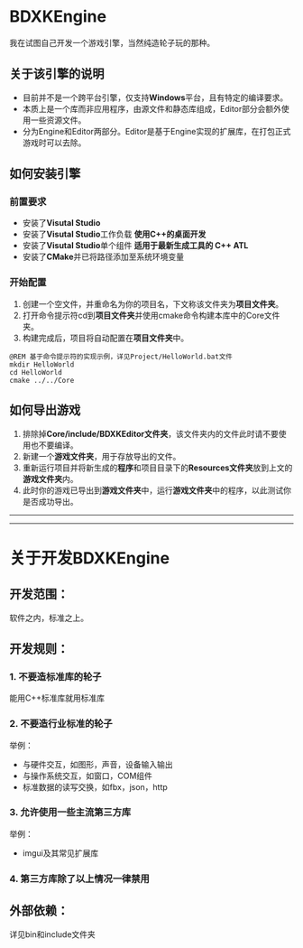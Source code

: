 # BDXKEngine
我在试图自己开发一个游戏引擎，当然纯造轮子玩的那种。</br>
## 关于该引擎的说明
- 目前并不是一个跨平台引擎，仅支持**Windows**平台，且有特定的编译要求。
- 本质上是一个库而非应用程序，由源文件和静态库组成，Editor部分会额外使用一些资源文件。
- 分为Engine和Editor两部分。Editor是基于Engine实现的扩展库，在打包正式游戏时可以去除。
## 如何安装引擎
### 前置要求
- 安装了**Visutal Studio**
- 安装了**Visutal Studio**工作负载 **使用C++的桌面开发**
- 安装了**Visutal Studio**单个组件 **适用于最新生成工具的 C++ ATL**
- 安装了**CMake**并已将路径添加至系统环境变量
### 开始配置
1. 创建一个空文件，并重命名为你的项目名，下文称该文件夹为**项目文件夹**。
2. 打开命令提示符cd到**项目文件夹**并使用cmake命令构建本库中的Core文件夹。
3. 构建完成后，项目将自动配置在**项目文件夹**中。
```
@REM 基于命令提示符的实现示例，详见Project/HelloWorld.bat文件
mkdir HelloWorld
cd HelloWorld
cmake ../../Core
```
## 如何导出游戏
1. 排除掉**Core/include/BDXKEditor文件夹**，该文件夹内的文件此时请不要使用也不要编译。
2. 新建一个**游戏文件夹**，用于存放导出的文件。
3. 重新运行项目并将新生成的**程序**和项目目录下的**Resources文件夹**放到上文的**游戏文件夹**内。
4. 此时你的游戏已导出到**游戏文件夹**中，运行**游戏文件夹**中的程序，以此测试你是否成功导出。
---
---
# 关于开发BDXKEngine

## 开发范围：
软件之内，标准之上。

## 开发规则：
### 1. 不要造标准库的轮子
能用C++标准库就用标准库
### 2. 不要造行业标准的轮子
举例：
* 与硬件交互，如图形，声音，设备输入输出
* 与操作系统交互，如窗口，COM组件
* 标准数据的读写交换，如fbx，json，http
### 3. 允许使用一些主流第三方库
举例：
* imgui及其常见扩展库
### 4. 第三方库除了以上情况一律禁用
## 外部依赖：
详见bin和include文件夹
